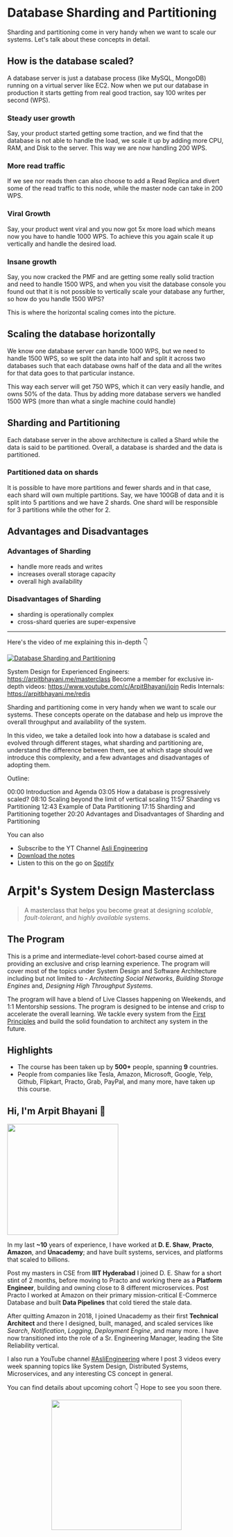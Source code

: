 Database Sharding and Partitioning
===


Sharding and partitioning come in very handy when we want to scale our systems. Let's talk about these concepts in detail.

## How is the database scaled?

A database server is just a database process (like MySQL, MongoDB) running on a virtual server like EC2. Now when we put our database in production it starts getting from real good traction, say 100 writes per second (WPS).

### Steady user growth

Say, your product started getting some traction, and we find that the database is not able to handle the load, we scale it up by adding more CPU, RAM, and Disk to the server. This way we are now handling 200 WPS.

### More read traffic  

If we see nor reads then can also choose to add a Read Replica and divert some of the read traffic to this node, while the master node can take in 200 WPS.

### Viral Growth

Say, your product went viral and you now got 5x more load which means now you have to handle 1000 WPS. To achieve this you again scale it up vertically and handle the desired load.

### Insane growth

Say, you now cracked the PMF and are getting some really solid traction and need to handle 1500 WPS, and when you visit the database console you found out that it is not possible to vertically scale your database any further, so how do you handle 1500 WPS?

This is where the horizontal scaling comes into the picture.

## Scaling the database horizontally

We know one database server can handle 1000 WPS, but we need to handle 1500 WPS, so we split the data into half and split it across two databases such that each database owns half of the data and all the writes for that data goes to that particular instance.

This way each server will get 750 WPS, which it can very easily handle, and owns 50% of the data. Thus by adding more database servers we handled 1500 WPS (more than what a single machine could handle)

## Sharding and Partitioning

Each database server in the above architecture is called a Shard while the data is said to be partitioned. Overall, a database is sharded and the data is partitioned.

### Partitioned data on shards

It is possible to have more partitions and fewer shards and in that case, each shard will own multiple partitions. Say, we have 100GB of data and it is split into 5 partitions and we have 2 shards. One shard will be responsible for 3 partitions while the other for 2.

## Advantages and Disadvantages

### Advantages of Sharding

- handle more reads and writes
- increases overall storage capacity
- overall high availability

### Disadvantages of Sharding

- sharding is operationally complex
- cross-shard queries are super-expensive
<hr />


<p>Here's the video of me explaining this in-depth 👇‍</p>

[![Database Sharding and Partitioning](https://i.ytimg.com/vi/wXvljefXyEo/mqdefault.jpg)](https://www.youtube.com/watch?v=wXvljefXyEo)

System Design for Experienced Engineers: https://arpitbhayani.me/masterclass
Become a member for exclusive in-depth videos: https://www.youtube.com/c/ArpitBhayani/join
Redis Internals: https://arpitbhayani.me/redis

Sharding and partitioning come in very handy when we want to scale our systems. These concepts operate on the database and help us improve the overall throughput and availability of the system.

In this video, we take a detailed look into how a database is scaled and evolved through different stages, what sharding and partitioning are, understand the difference between them, see at which stage should we introduce this complexity, and a few advantages and disadvantages of adopting them.

Outline:

00:00 Introduction and Agenda
03:05 How a database is progressively scaled?
08:10 Scaling beyond the limit of vertical scaling
11:57 Sharding vs Partitioning
12:43 Example of Data Partitioning
17:15 Sharding and Partitioning together
20:20 Advantages and Disadvantages of Sharding and Partitioning

You can also
 - Subscribe to the YT Channel [Asli Engineering](https://youtube.com/c/ArpitBhayani)
 - [Download the notes](https://drive.google.com/file/d/14RqKYjN2pgqYTaVB1DYlH4WjZ0A8XQ02/view?usp=sharing)
 - Listen to this on the go on [Spotify](https://open.spotify.com/show/7qMoamm2iZQrsPVm6IQLoD)

# Arpit's System Design Masterclass

> A masterclass that helps you become great at designing _scalable_, _fault-tolerant_, and _highly available_ systems.

## The Program

This is a prime and intermediate-level cohort-based course aimed at providing an exclusive and crisp learning experience. The program will cover most of the topics under System Design and Software Architecture including but not limited to - _Architecting Social Networks_, _Building Storage Engines_ and, _Designing High Throughput Systems_.

The program will have a blend of Live Classes happening on Weekends, and 1:1 Mentorship sessions. The program is designed to be intense and crisp to accelerate the overall learning. We tackle every system from the [First Principles](https://en.wikipedia.org/wiki/First_principle) and build the solid foundation to architect any system in the future.


## Highlights

 - The course has been taken up by __500+__ people, spanning __9__ countries.
 - People from companies like Tesla, Amazon, Microsoft, Google, Yelp, Github, Flipkart, Practo, Grab, PayPal, and many more, have taken up this course.


## Hi, I'm Arpit Bhayani 👋

<img width="256px" src="https://edge.arpitbhayani.me/img/arpit.jpg" />

In my last **~10** years of experience, I have worked at **D. E. Shaw**, **Practo**, **Amazon**, and **Unacademy**; and have built systems, services, and platforms that scaled to billions.

Post my masters in CSE from **IIIT Hyderabad** I joined D. E. Shaw for a short stint of 2 months, before moving to Practo and working there as a **Platform Engineer**, building and owning close to 8 different microservices. Post Practo I worked at Amazon on their primary mission-critical E-Commerce Database and built **Data Pipelines** that cold tiered the stale data.

After quitting Amazon in 2018, I joined Unacademy as their first **Technical Architect** and there I designed, built, managed, and scaled services like _Search_, _Notification_, _Logging_, _Deployment Engine_, and many more. I have now transitioned into the role of a Sr. Engineering Manager, leading the Site Reliability vertical.

I also run a YouTube channel [#AsliEngineering](https://www.youtube.com/c/ArpitBhayani) where I post 3 videos every week spanning topics like System Design, Distributed Systems, Microservices, and any interesting CS concept in general.

You can find details about upcoming cohort 👇‍ Hope to see you soon there.

<center>
<a target="_blank" href="https://arpitbhayani.me/masterclass">
<img src="https://user-images.githubusercontent.com/4745789/137859181-d4499cf4-ce65-4466-8b88-a078ece0f081.PNG" width="300px" />
</a>
</center>